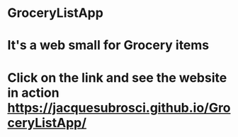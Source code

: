 # GroceryListApp
# It's a web small for Grocery items
# Click on the link and see the website in action https://jacquesubrosci.github.io/GroceryListApp/
